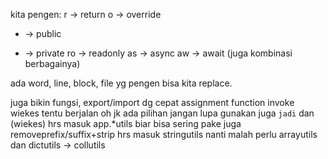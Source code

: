kita pengen:
r -> return
o -> override
+ -> public
- -> private
ro -> readonly
as -> async
aw -> await
(juga kombinasi berbagainya)

ada word, line, block, file yg pengen bisa kita replace.

juga bikin fungsi, export/import dg cepat
  assignment
  function invoke
wiekes tentu berjalan
oh jk ada pilihan jangan lupa gunakan juga `
jadi ` dan \(wiekes) hrs masuk app.*utils biar bisa sering pake
juga
removeprefix/suffix+strip hrs masuk stringutils
nanti malah perlu arrayutils dan dictutils -> collutils

